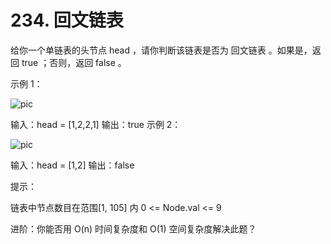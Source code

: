 # 234. 回文链表

给你一个单链表的头节点 head ，请你判断该链表是否为
回文链表
。如果是，返回 true ；否则，返回 false 。

示例 1：

![pic](https://assets.leetcode.com/uploads/2021/03/03/pal1linked-list.jpg)

输入：head = [1,2,2,1]
输出：true
示例 2：

![pic](https://assets.leetcode.com/uploads/2021/03/03/pal2linked-list.jpg)

输入：head = [1,2]
输出：false

提示：

链表中节点数目在范围[1, 105] 内
0 <= Node.val <= 9

进阶：你能否用 O(n) 时间复杂度和 O(1) 空间复杂度解决此题？
